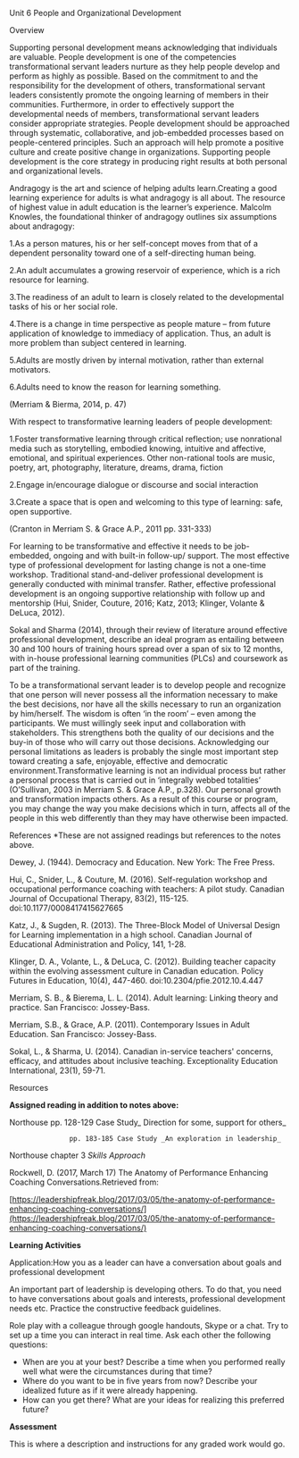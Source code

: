 Unit 6 People and Organizational Development

Overview

Supporting personal development means acknowledging that individuals are valuable. People development is one of the competencies transformational servant leaders nurture as they help people develop and perform as highly as possible. Based on the commitment to and the responsibility for the development of others, transformational servant leaders consistently promote the ongoing learning of members in their communities. Furthermore, in order to effectively support the developmental needs of members, transformational servant leaders consider appropriate strategies. People development should be approached through systematic, collaborative, and job-embedded processes based on people-centered principles. Such an approach will help promote a positive culture and create positive change in organizations. Supporting people development is the core strategy in producing right results at both personal and organizational levels.

Andragogy is the art and science of helping adults learn.Creating a good learning experience for adults is what andragogy is all about. The resource of highest value in adult education is the learner’s experience. Malcolm Knowles, the foundational thinker of andragogy outlines six assumptions about andragogy:

1.As a person matures, his or her self-concept moves from that of a dependent personality toward one of a self-directing human being.

2.An adult accumulates a growing reservoir of experience, which is a rich resource for learning.

3.The readiness of an adult to learn is closely related to the developmental tasks of his or her social role.

4.There is a change in time perspective as people mature – from future application of knowledge to immediacy of application. Thus, an adult is more problem than subject centered in learning.

5.Adults are mostly driven by internal motivation, rather than external motivators.

6.Adults need to know the reason for learning something.

\(Merriam & Bierma, 2014, p. 47\)

With respect to transformative learning leaders of people development:

1.Foster transformative learning through critical reflection; use nonrational media such as storytelling, embodied knowing, intuitive and affective, emotional, and spiritual experiences. Other non-rational tools are music, poetry, art, photography, literature, dreams, drama, fiction

2.Engage in/encourage dialogue or discourse and social interaction

3.Create a space that is open and welcoming to this type of learning: safe, open supportive.

\(Cranton in Merriam S. & Grace A.P., 2011 pp. 331-333\)

For learning to be transformative and effective it needs to be job-embedded, ongoing and with built-in follow-up/ support. The most effective type of professional development for lasting change is not a one-time workshop. Traditional stand-and-deliver professional development is generally conducted with minimal transfer. Rather, effective professional development is an ongoing supportive relationship with follow up and mentorship \(Hui, Snider, Couture, 2016; Katz, 2013; Klinger, Volante & DeLuca, 2012\).

Sokal and Sharma \(2014\), through their review of literature around effective professional development, describe an ideal program as entailing between 30 and 100 hours of training hours spread over a span of six to 12 months, with in-house professional learning communities \(PLCs\) and coursework as part of the training.

To be a transformational servant leader is to develop people and recognize that one person will never possess all the information necessary to make the best decisions, nor have all the skills necessary to run an organization by him/herself. The wisdom is often ‘in the room’ – even among the participants. We must willingly seek input and collaboration with stakeholders. This strengthens both the quality of our decisions and the buy-in of those who will carry out those decisions. Acknowledging our personal limitations as leaders is probably the single most important step toward creating a safe, enjoyable, effective and democratic environment.Transformative learning is not an individual process but rather a personal process that is carried out in ‘integrally webbed totalities’ \(O’Sullivan, 2003 in Merriam S. & Grace A.P., p.328\). Our personal growth and transformation impacts others. As a result of this course or program, you may change the way you make decisions which in turn, affects all of the people in this web differently than they may have otherwise been impacted.

References  \*These are not assigned readings but references to the notes above.

Dewey, J. \(1944\). Democracy and Education. New York: The Free Press.

Hui, C., Snider, L., & Couture, M. \(2016\). Self-regulation workshop and occupational performance coaching with teachers: A pilot study. Canadian Journal of Occupational Therapy, 83\(2\), 115-125. doi:10.1177/0008417415627665

Katz, J., & Sugden, R. \(2013\). The Three-Block Model of Universal Design for Learning implementation in a high school. Canadian Journal of Educational Administration and Policy, 141, 1-28.

Klinger, D. A., Volante, L., & DeLuca, C. \(2012\). Building teacher capacity within the evolving assessment culture in Canadian education. Policy Futures in Education, 10\(4\), 447-460. doi:10.2304/pfie.2012.10.4.447

Merriam, S. B., & Bierema, L. L. \(2014\). Adult learning: Linking theory and practice. San Francisco: Jossey-Bass.

Merriam, S.B., & Grace, A.P. \(2011\). Contemporary Issues in Adult Education. San Francisco: Jossey-Bass.

Sokal, L., & Sharma, U. \(2014\). Canadian in-service teachers' concerns, efficacy, and attitudes about inclusive teaching. Exceptionality Education International, 23\(1\), 59-71.

Resources

**Assigned reading in addition to notes above:**

Northouse pp. 128-129 Case Study_  Direction for some, support for others_

                   pp. 183-185 Case Study _An exploration in leadership_

Northouse chapter 3 _Skills Approach_

Rockwell, D. \(2017, March 17\) The Anatomy of Performance Enhancing Coaching Conversations.Retrieved from:

[https://leadershipfreak.blog/2017/03/05/the-anatomy-of-performance-enhancing-coaching-conversations/](https://leadershipfreak.blog/2017/03/05/the-anatomy-of-performance-enhancing-coaching-conversations/)

**Learning Activities**

Application:How you as a leader can have a conversation about goals and professional development

An important part of leadership is developing others. To do that, you need to have conversations about goals and interests, professional development needs etc. Practice the constructive feedback guidelines.

Role play with a colleague through google handouts, Skype or a chat. Try to set up a time you can interact in real time. Ask each other the following questions:

* When are you at your best? Describe a time when you performed really well what were the circumstances during that time?
* Where do you want to be in five years from now?
   Describe your idealized future as if it were already happening.
* How can you get there? What are your ideas for realizing this preferred future?

**Assessment**

This is where a description and instructions for any graded work would go.

